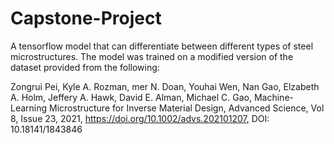# Capstone-Project
 A tensorflow model that can differentiate between different types of steel microstructures. The model was trained on a modified version of the dataset provided from the following:

 
 Zongrui Pei, Kyle A. Rozman, mer N. Doan, Youhai Wen, Nan Gao, Elzabeth A. Holm, Jeffery A. Hawk, David E. Alman, Michael C. Gao, Machine-Learning Microstructure for Inverse Material Design, Advanced Science, Vol 8, Issue 23, 2021, https://doi.org/10.1002/advs.202101207, DOI: 10.18141/1843846
